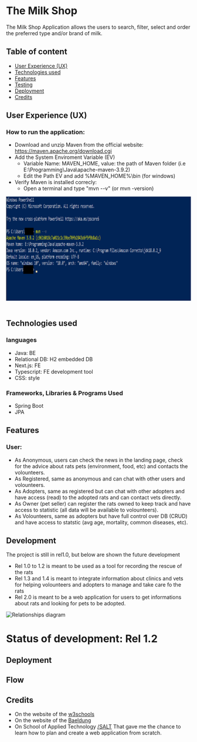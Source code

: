 # The Milk Shop

The Milk Shop Application allows the users to search, filter, select and order the preferred type and/or brand of milk. 

##  Table of content
- [User Experience (UX)](#user-experience--ux-)
- [Technologies used](#technologies-used)
- [Features](#features)
- [Testing](#testing)
- [Deployment](#deployment)
- [Credits](#credits)

## User Experience (UX) 
### How to run the application:
- Download and unzip Maven from the official website: https://maven.apache.org/download.cgi
- Add the System Enviroment Variable (EV)
  - Variable Name: MAVEN_HOME, value: the path of Maven folder (i.e E:\Programming\Java\apache-maven-3.9.2)
  - Edit the Path EV and add %MAVEN_HOME%\bin (for windows)
- Verify Maven is installed correcly:
  - Open a terminal and type "mvn --v" (or mvn -version)
  
<img src="assets/maven.png">

<img src="">


## Technologies used 
### languages
- Java: BE
- Relational DB: H2 embedded DB
- Next.js: FE
- Typescript: FE development tool
- CSS: style
### Frameworks, Libraries & Programs Used
- Spring Boot
- JPA

## Features
### User:
- As Anonymous, users can check the news in the landing page, check for the advice about rats pets (environment, food, etc) and contacts the volounteers.
- As Registered, same as anonymous and can chat with other users and volounteers.
- As Adopters, same as registered but can chat with other adopters and have access (read) to the adopted rats and can contact vets directly.
- As Owner (pet seller) can register the rats owned to keep track and have access to statistic (all data will be available to volounteers).
- As Volounteers, same as adopters but have full control over DB (CRUD) and have access to statstic (avg age, mortality, common diseases, etc).

## Development
The project is still in rel1.0, but below are shown the future development
- Rel 1.0 to 1.2 is meant to be used as a tool for recording the rescue of the rats
- Rel 1.3 and 1.4 is meant to integrate information about clinics and vets for helping volounteers and adopters to manage and take care fo the rats
- Rel 2.0 is meant to be a web  application for users to get informations about rats and looking for pets to be adopted.

<img src="" alt="Relationships diagram" width="600px">

# Status of development: Rel 1.2

## Deployment 

## Flow

## Credits
- On the website of the  [w3schools](https://www.w3schools.com/)
- On the website of the  [Baeldung](https://www.baeldung.com/)
- On School of Applied Technology [/SALT](https://www.salt.study/our-hubs/stockholm) That gave me the chance to learn how to plan and create a web application from scratch.
